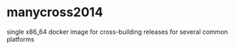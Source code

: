 # manycross2014
single x86_64 docker image for cross-building releases for several common platforms
